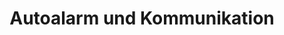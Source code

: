 ---
title: "Autoalarm und Kommunikation"
url: /brackel/autoalarm-und-kommunikation/
shop: Autowerkstatt
---